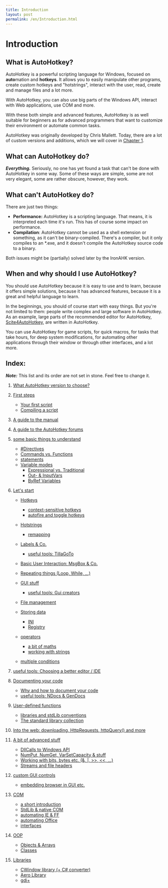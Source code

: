 ```yaml
---
title: Introduction
layout: post
permalink: /en/Introduction.html
---
```


# Introduction

## What is AutoHotkey?
AutoHotkey is a powerful scripting language for Windows, focused on **auto**mation and **hotkeys**. It allows you to easily manipulate other programs, create custom hotkeys and "hotstrings", interact with the user, read, create and manage files and a lot more.

With AutoHotkey, you can also use big parts of the Windows API, interact with Web applications, use COM and more.

With these both simple and advanced features, AutoHotkey is as well suitable for beginners as for advanced programmers that want to customize their environment or automate common tasks.

AutoHotkey was originally developed by Chris Mallett. Today, there are a lot of custom versions and additions, which we will cover in [Chapter 1](What-Version-To-Choose.html).

## What can AutoHotkey do?
***Everything.*** Seriously, no one has yet found a task that can't be done with AutoHotkey in some way. Some of these ways are simple, some are not very elegant, some are rather obscure, however, they work.

## What can't AutoHotkey do?
There are just two things:
* **Performance:** AutoHotkey is a scripting language. That means, it is interpreted each time it's run. This has of course some impact on performance.
* **Compilation**: AutoHotkey cannot be used as a shell extension or something, as it can't be binary-compiled. There's a compiler, but it only compiles to an \*.exe, and it doesn't compile the AutoHotkey source code to a binary.

Both issues might be (partially) solved later by the IronAHK version.


## When and why should I use AutoHotkey?
You should use AutoHotkey because it is easy to use and to learn, because it offers simple solutions, because it has advanced features, because it is a great and helpful language to learn.

In the beginnings, you should of course start with easy things. But you're not limited to them: people write complex and large software in AutoHotkey. As an example, large parts of the recommended editor for AutoHotkey, [Scite4AutoHotkey](http://www.autohotkey.com/forum/viewtopic.php?t=58820), are written in AutoHotkey.

You can use AutoHotkey for game scripts, for quick macros, for tasks that take hours, for deep system modifications, for automating other applications through their window or through other interfaces, and a lot more.

## Index:
***Note:*** This list and its order are not set in stone. Feel free to change it.

1. [What AutoHotkey version to choose?](What-Version-To-Choose.html)
2. [First steps](First-steps.html)
	- [Your first script](Your-First-Script.html)
	- [Compiling a script](Compiling.html)

3. [A guide to the manual](Guide-Manual.html)
4. [A guide to the AutoHotkey forums](Guide-Forums.html)

5. [some basic things to understand](Basic-Concepts.html)
	- [#Directives](Directives.html)
	- [Commands vs. Functions](Commands-functions.html)
	- [statements](Statements.html)
	- [Variable modes]()
		- [Expressional vs. Traditional]()
		- [Out- & InputVars]()
		- [ByRef Variables]()

6. [Let's start](Lets-start.html)

	- [Hotkeys]()
		- [context-sensitive hotkeys]()
		- [autofire and toggle hotkeys]()
	- [Hotstrings]()

		- [remapping]()
	- [Labels & Co.]()

		- [useful tools: TillaGoTo]()
	- [Basic User Interaction: MsgBox & Co.]()
	- [Repeating things (Loop, While, ...)]()
	- [GUI stuff]()

		- [useful tools: Gui creators]()
	- [File management]()
	- [Storing data]()
		- [INI]()
		- [Registry]()
	- [operators]()
		- [a bit of maths]()
		- [working with strings]()
	- [multiple conditions]()

7. [useful tools: Choosing a better editor / IDE]()

8. [Documenting your code]()
	- [Why and how to document your code]()
	- [useful tools: NDocs & GenDocs]()

9. [User-defined functions]()
	- [libraries and stdLib conventions]()
	- [The standard library collection]()

10. [Into the web: downloading, HttpRequests, httpQuery() and more]()

11. [A bit of advanced stuff]()
	- [DllCalls to Windows API]()
	- [NumPut, NumGet, VarSetCapacity & stuff]()
	- [Working with bits, bytes etc. (&, |, >>, <<, ...)]()
	- [Streams and file headers]()

14. [custom GUI controls]()
	- [embedding browser in GUI etc.]()

15. [COM]()
	- [a short introduction]()
	- [StdLib & native COM]()
	- [automating IE & FF]()
	- [automating Office]()
	- [interfaces]()

16. [OOP]()
	- [Objects & Arrays]()
	- [Classes]()

17. [Libraries]()
    - [CWindow library (+ C# converter)]()
    - [Aero Library]()
    - [gdi+]()
